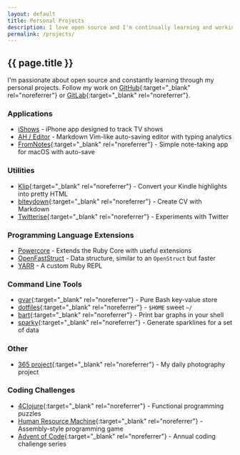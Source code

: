 ```yaml
---
layout: default
title: Personal Projects
description: I love open source and I'm continually learning and working on personal projects.
permalink: /projects/
---
```


## {{ page.title }}

I'm passionate about open source and constantly learning through my personal projects.
Follow my work on [GitHub][1]{:target="_blank" rel="noreferrer"} or [GitLab][17]{:target="_blank" rel="noreferrer"}.

### Applications

- [iShows][2] - iPhone app designed to track TV shows
- [AH / Editor][19] - Markdown Vim-like auto-saving editor with typing analytics
- [FromNotes][16]{:target="_blank" rel="noreferrer"} - Simple note-taking app for macOS with auto-save

### Utilities

- [Klip][18]{:target="_blank" rel="noreferrer"} - Convert your Kindle highlights into pretty HTML
- [biteydown][9]{:target="_blank" rel="noreferrer"} - Create CV with Markdown
- [Twitterise][12]{:target="_blank" rel="noreferrer"} - Experiments with Twitter

### Programming Language Extensions

- [Powercore][3] - Extends the Ruby Core with useful extensions
- [OpenFastStruct][4] - Data structure, similar to an `OpenStruct` but faster
- [YARR][5] - A custom Ruby REPL

### Command Line Tools

- [gvar][10]{:target="_blank" rel="noreferrer"} - Pure Bash key-value store
- [dotfiles][11]{:target="_blank" rel="noreferrer"} - `$HOME` sweet `~/`
- [bart][7]{:target="_blank" rel="noreferrer"} - Print bar graphs in your shell
- [sparky][6]{:target="_blank" rel="noreferrer"} - Generate sparklines for a set of data

### Other

- [365 project][8]{:target="_blank" rel="noreferrer"} - My daily photography project

### Coding Challenges

- [4Clojure][13]{:target="_blank" rel="noreferrer"} - Functional programming puzzles
- [Human Resource Machine][14]{:target="_blank" rel="noreferrer"} - Assembly-style programming game
- [Advent of Code][15]{:target="_blank" rel="noreferrer"} - Annual coding challenge series



[1]: https://github.com/arturoherrero
[2]: /ishows/
[3]: /powercore/
[4]: /open-fast-struct/
[5]: /yarr-yet-another-ruby-repl/
[6]: https://github.com/arturoherrero/sparky
[7]: https://github.com/arturoherrero/bart
[8]: http://arturoherrero.github.io/theyearwemet/365/
[9]: https://github.com/arturoherrero/biteydown
[10]: https://github.com/arturoherrero/gvar
[11]: https://github.com/arturoherrero/dotfiles
[12]: https://github.com/arturoherrero/twitterise
[13]: https://github.com/arturoherrero/4clojure
[14]: https://github.com/arturoherrero/human-resource-machine
[15]: https://github.com/arturoherrero/advent-of-code
[16]: https://gitlab.com/arturoherrero/from-notes
[17]: https://gitlab.com/arturoherrero
[18]: https://gitlab.com/arturoherrero/klip
[19]: /editor/
